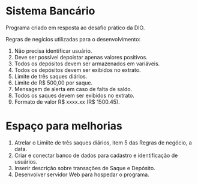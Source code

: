 # Sistema Bancário

Programa criado em resposta ao desafio prático da DIO.

Regras de negícios utilizadas para o desenvolvimento:

1. Não precisa identificar usuário.
2. Deve ser possível depoistar apenas valores positivos.
3. Todos os depósitos devem ser armazenados em variáveis.
4. Todos os depósitos devem ser exibidos no extrato.
5. Limite de três saques diários.
6. Limite de R$ 500,00 por saque.
7. Mensagem de alerta em caso de falta de saldo.
8. Todos os saques devem ser exibidos no extrato.
9. Formato de valor R$ xxxx.xx (R$ 1500.45).

# Espaço para melhorias

1. Atrelar o Limiite de três saques diários, item 5 das Regras de negócio, a data.
2. Criar e conectar banco de dados para cadastro e identificação de usuários.
3. Inserir descrição sobre transações de Saque e Depósito.
4. Desenvolver servidor Web para hospedar o programa.
